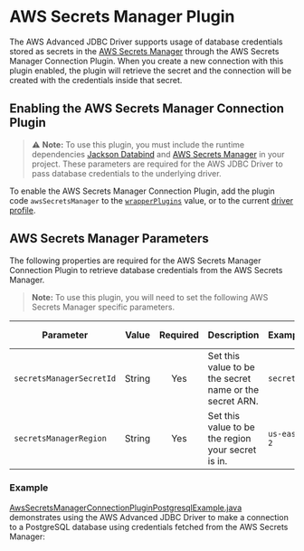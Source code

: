 # AWS Secrets Manager Plugin

The AWS Advanced JDBC Driver supports usage of database credentials stored as secrets in the [AWS Secrets Manager](https://aws.amazon.com/secrets-manager/) through the AWS Secrets Manager Connection Plugin. When you create a new connection with this plugin enabled, the plugin will retrieve the secret and the connection will be created with the credentials inside that secret.

## Enabling the AWS Secrets Manager Connection Plugin
> :warning: **Note:** To use this plugin, you must include the runtime dependencies [Jackson Databind](https://mvnrepository.com/artifact/com.fasterxml.jackson.core/jackson-databind) and [AWS Secrets Manager](https://mvnrepository.com/artifact/software.amazon.awssdk/secretsmanager) in your project. These parameters are required for the AWS JDBC Driver to pass database credentials to the underlying driver.

To enable the AWS Secrets Manager Connection Plugin, add the plugin code `awsSecretsManager` to the [`wrapperPlugins`](../UsingTheJdbcDriver.md#connection-plugin-manager-parameters) value, or to the current [driver profile](../UsingTheJdbcDriver.md#connection-plugin-manager-parameters).

## AWS Secrets Manager Parameters
The following properties are required for the AWS Secrets Manager Connection Plugin to retrieve database credentials from the AWS Secrets Manager. 

> **Note:** To use this plugin, you will need to set the following AWS Secrets Manager specific parameters.

| Parameter                | Value  | Required | Description                                             | Example     | Default Value |
|--------------------------|:------:|:--------:|:--------------------------------------------------------|:------------|---------------|
| `secretsManagerSecretId` | String |   Yes    | Set this value to be the secret name or the secret ARN. | `secretId`  | `null`        |
| `secretsManagerRegion`   | String |   Yes    | Set this value to be the region your secret is in.      | `us-east-2` | `us-east-1`   |

### Example
[AwsSecretsManagerConnectionPluginPostgresqlExample.java](../../../examples/AWSDriverExample/src/main/java/software/amazon/AwsSecretsManagerConnectionPluginPostgresqlExample.java) 
demonstrates using the AWS Advanced JDBC Driver to make a connection to a PostgreSQL database using credentials fetched from the AWS Secrets Manager:
